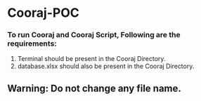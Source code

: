 # Cooraj-POC

### To run Cooraj and Cooraj Script, Following are the requirements:
1. Terminal should be present in the Cooraj Directory.
2. database.xlsx should also be present in the Cooraj Directory.

## Warning: Do not change any file name.
